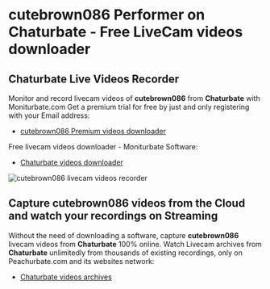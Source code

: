 # cutebrown086 Performer on Chaturbate - Free LiveCam videos downloader

## Chaturbate Live Videos Recorder

Monitor and record livecam videos of **cutebrown086** from **Chaturbate** with Moniturbate.com
Get a premium trial for free by just and only registering with your Email address:
* [cutebrown086 Premium videos downloader](https://moniturbate.com/request-demo-licence-key.html)

Free livecam videos downloader - Moniturbate Software:
* [Chaturbate videos downloader](https://moniturbate.com/moniturbate-download-software.html)

![cutebrown086 livecam videos recorder](https://peachurnet.com/templates/moniturbate-software.png)


## Capture cutebrown086 videos from the Cloud and watch your recordings on Streaming

Without the need of downloading a software, capture **cutebrown086** livecam videos from **Chaturbate** 100% online.
Watch Livecam archives from **Chaturbate** unlimitedly from thousands of existing recordings, only on Peachurbate.com and its websites network:
* [Chaturbate videos archives](https://peachurnet.com/)